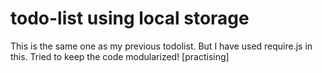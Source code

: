 todo-list using local storage 
==============================

This is the same one as my previous todolist. But I have used require.js in this. Tried to keep the code modularized! [practising]
